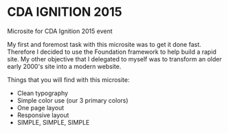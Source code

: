 # CDA IGNITION 2015
Microsite for CDA Ignition 2015 event

My first and foremost task with this microsite was to get it done fast. Therefore I decided to use the Foundation framework to help build a rapid site. My other objective that I delegated to myself was to transform an older early 2000's site into a modern website.

Things that you will find with this microsite:
* Clean typography
* Simple color use (our 3 primary colors)
* One page layout
* Responsive layout
* SIMPLE, SIMPLE, SIMPLE
